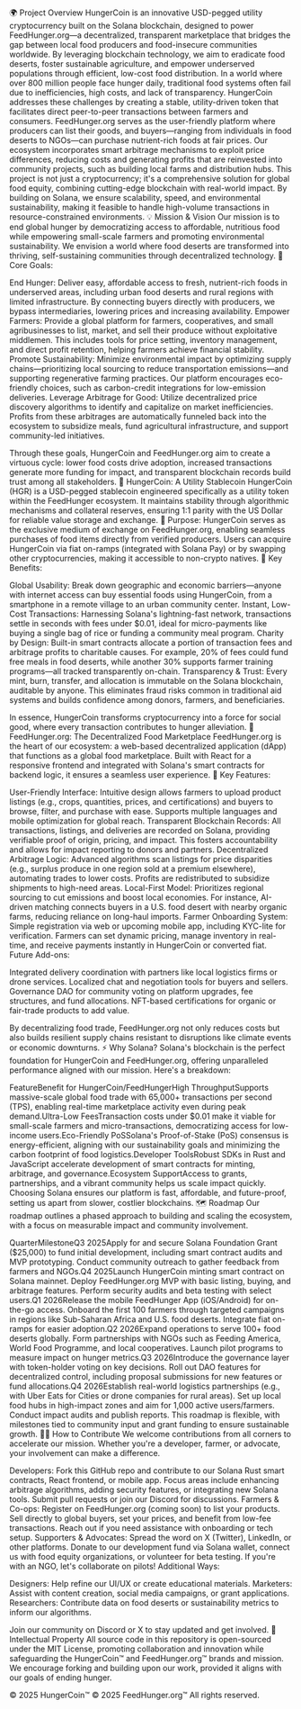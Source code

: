 🌍 Project Overview
HungerCoin is an innovative USD-pegged utility cryptocurrency built on the Solana blockchain, designed to power FeedHunger.org—a decentralized, transparent marketplace that bridges the gap between local food producers and food-insecure communities worldwide. By leveraging blockchain technology, we aim to eradicate food deserts, foster sustainable agriculture, and empower underserved populations through efficient, low-cost food distribution.
In a world where over 800 million people face hunger daily, traditional food systems often fail due to inefficiencies, high costs, and lack of transparency. HungerCoin addresses these challenges by creating a stable, utility-driven token that facilitates direct peer-to-peer transactions between farmers and consumers. FeedHunger.org serves as the user-friendly platform where producers can list their goods, and buyers—ranging from individuals in food deserts to NGOs—can purchase nutrient-rich foods at fair prices. Our ecosystem incorporates smart arbitrage mechanisms to exploit price differences, reducing costs and generating profits that are reinvested into community projects, such as building local farms and distribution hubs.
This project is not just a cryptocurrency; it's a comprehensive solution for global food equity, combining cutting-edge blockchain with real-world impact. By building on Solana, we ensure scalability, speed, and environmental sustainability, making it feasible to handle high-volume transactions in resource-constrained environments.
💡 Mission & Vision
Our mission is to end global hunger by democratizing access to affordable, nutritious food while empowering small-scale farmers and promoting environmental sustainability. We envision a world where food deserts are transformed into thriving, self-sustaining communities through decentralized technology.
🎯 Core Goals:

End Hunger: Deliver easy, affordable access to fresh, nutrient-rich foods in underserved areas, including urban food deserts and rural regions with limited infrastructure. By connecting buyers directly with producers, we bypass intermediaries, lowering prices and increasing availability.
Empower Farmers: Provide a global platform for farmers, cooperatives, and small agribusinesses to list, market, and sell their produce without exploitative middlemen. This includes tools for price setting, inventory management, and direct profit retention, helping farmers achieve financial stability.
Promote Sustainability: Minimize environmental impact by optimizing supply chains—prioritizing local sourcing to reduce transportation emissions—and supporting regenerative farming practices. Our platform encourages eco-friendly choices, such as carbon-credit integrations for low-emission deliveries.
Leverage Arbitrage for Good: Utilize decentralized price discovery algorithms to identify and capitalize on market inefficiencies. Profits from these arbitrages are automatically funneled back into the ecosystem to subsidize meals, fund agricultural infrastructure, and support community-led initiatives.

Through these goals, HungerCoin and FeedHunger.org aim to create a virtuous cycle: lower food costs drive adoption, increased transactions generate more funding for impact, and transparent blockchain records build trust among all stakeholders.
🔁 HungerCoin: A Utility Stablecoin
HungerCoin (HGR) is a USD-pegged stablecoin engineered specifically as a utility token within the FeedHunger ecosystem. It maintains stability through algorithmic mechanisms and collateral reserves, ensuring 1:1 parity with the US Dollar for reliable value storage and exchange.
🔹 Purpose:
HungerCoin serves as the exclusive medium of exchange on FeedHunger.org, enabling seamless purchases of food items directly from verified producers. Users can acquire HungerCoin via fiat on-ramps (integrated with Solana Pay) or by swapping other cryptocurrencies, making it accessible to non-crypto natives.
🔹 Key Benefits:

Global Usability: Break down geographic and economic barriers—anyone with internet access can buy essential foods using HungerCoin, from a smartphone in a remote village to an urban community center.
Instant, Low-Cost Transactions: Harnessing Solana's lightning-fast network, transactions settle in seconds with fees under $0.01, ideal for micro-payments like buying a single bag of rice or funding a community meal program.
Charity by Design: Built-in smart contracts allocate a portion of transaction fees and arbitrage profits to charitable causes. For example, 20% of fees could fund free meals in food deserts, while another 30% supports farmer training programs—all tracked transparently on-chain.
Transparency & Trust: Every mint, burn, transfer, and allocation is immutable on the Solana blockchain, auditable by anyone. This eliminates fraud risks common in traditional aid systems and builds confidence among donors, farmers, and beneficiaries.

In essence, HungerCoin transforms cryptocurrency into a force for social good, where every transaction contributes to hunger alleviation.
🛒 FeedHunger.org: The Decentralized Food Marketplace
FeedHunger.org is the heart of our ecosystem: a web-based decentralized application (dApp) that functions as a global food marketplace. Built with React for a responsive frontend and integrated with Solana's smart contracts for backend logic, it ensures a seamless user experience.
🔹 Key Features:

User-Friendly Interface: Intuitive design allows farmers to upload product listings (e.g., crops, quantities, prices, and certifications) and buyers to browse, filter, and purchase with ease. Supports multiple languages and mobile optimization for global reach.
Transparent Blockchain Records: All transactions, listings, and deliveries are recorded on Solana, providing verifiable proof of origin, pricing, and impact. This fosters accountability and allows for impact reporting to donors and partners.
Decentralized Arbitrage Logic: Advanced algorithms scan listings for price disparities (e.g., surplus produce in one region sold at a premium elsewhere), automating trades to lower costs. Profits are redistributed to subsidize shipments to high-need areas.
Local-First Model: Prioritizes regional sourcing to cut emissions and boost local economies. For instance, AI-driven matching connects buyers in a U.S. food desert with nearby organic farms, reducing reliance on long-haul imports.
Farmer Onboarding System: Simple registration via web or upcoming mobile app, including KYC-lite for verification. Farmers can set dynamic pricing, manage inventory in real-time, and receive payments instantly in HungerCoin or converted fiat.
Future Add-ons:

Integrated delivery coordination with partners like local logistics firms or drone services.
Localized chat and negotiation tools for buyers and sellers.
Governance DAO for community voting on platform upgrades, fee structures, and fund allocations.
NFT-based certifications for organic or fair-trade products to add value.



By decentralizing food trade, FeedHunger.org not only reduces costs but also builds resilient supply chains resistant to disruptions like climate events or economic downturns.
⚡ Why Solana?
Solana's blockchain is the perfect foundation for HungerCoin and FeedHunger.org, offering unparalleled performance aligned with our mission. Here's a breakdown:

FeatureBenefit for HungerCoin/FeedHungerHigh ThroughputSupports massive-scale global food trade with 65,000+ transactions per second (TPS), enabling real-time marketplace activity even during peak demand.Ultra-Low FeesTransaction costs under $0.01 make it viable for small-scale farmers and micro-transactions, democratizing access for low-income users.Eco-Friendly PoSSolana's Proof-of-Stake (PoS) consensus is energy-efficient, aligning with our sustainability goals and minimizing the carbon footprint of food logistics.Developer ToolsRobust SDKs in Rust and JavaScript accelerate development of smart contracts for minting, arbitrage, and governance.Ecosystem SupportAccess to grants, partnerships, and a vibrant community helps us scale impact quickly.
Choosing Solana ensures our platform is fast, affordable, and future-proof, setting us apart from slower, costlier blockchains.
🗺️ Roadmap
Our roadmap outlines a phased approach to building and scaling the ecosystem, with a focus on measurable impact and community involvement.

































QuarterMilestoneQ3 2025Apply for and secure Solana Foundation Grant ($25,000) to fund initial development, including smart contract audits and MVP prototyping. Conduct community outreach to gather feedback from farmers and NGOs.Q4 2025Launch HungerCoin minting smart contract on Solana mainnet. Deploy FeedHunger.org MVP with basic listing, buying, and arbitrage features. Perform security audits and beta testing with select users.Q1 2026Release the mobile FeedHunger App (iOS/Android) for on-the-go access. Onboard the first 100 farmers through targeted campaigns in regions like Sub-Saharan Africa and U.S. food deserts. Integrate fiat on-ramps for easier adoption.Q2 2026Expand operations to serve 100+ food deserts globally. Form partnerships with NGOs such as Feeding America, World Food Programme, and local cooperatives. Launch pilot programs to measure impact on hunger metrics.Q3 2026Introduce the governance layer with token-holder voting on key decisions. Roll out DAO features for decentralized control, including proposal submissions for new features or fund allocations.Q4 2026Establish real-world logistics partnerships (e.g., with Uber Eats for Cities or drone companies for rural areas). Set up local food hubs in high-impact zones and aim for 1,000 active users/farmers. Conduct impact audits and publish reports.
This roadmap is flexible, with milestones tied to community input and grant funding to ensure sustainable growth.
👩‍🌾 How to Contribute
We welcome contributions from all corners to accelerate our mission. Whether you're a developer, farmer, or advocate, your involvement can make a difference.

Developers: Fork this GitHub repo and contribute to our Solana Rust smart contracts, React frontend, or mobile app. Focus areas include enhancing arbitrage algorithms, adding security features, or integrating new Solana tools. Submit pull requests or join our Discord for discussions.
Farmers & Co-ops: Register on FeedHunger.org (coming soon) to list your products. Sell directly to global buyers, set your prices, and benefit from low-fee transactions. Reach out if you need assistance with onboarding or tech setup.
Supporters & Advocates: Spread the word on X (Twitter), LinkedIn, or other platforms. Donate to our development fund via Solana wallet, connect us with food equity organizations, or volunteer for beta testing. If you're with an NGO, let's collaborate on pilots!
Additional Ways:

Designers: Help refine our UI/UX or create educational materials.
Marketers: Assist with content creation, social media campaigns, or grant applications.
Researchers: Contribute data on food deserts or sustainability metrics to inform our algorithms.



Join our community on Discord or X to stay updated and get involved.
🔐 Intellectual Property
All source code in this repository is open-sourced under the MIT License, promoting collaboration and innovation while safeguarding the HungerCoin™ and FeedHunger.org™ brands and mission. We encourage forking and building upon our work, provided it aligns with our goals of ending hunger.

© 2025 HungerCoin™ © 2025 FeedHunger.org™ All rights reserved.


